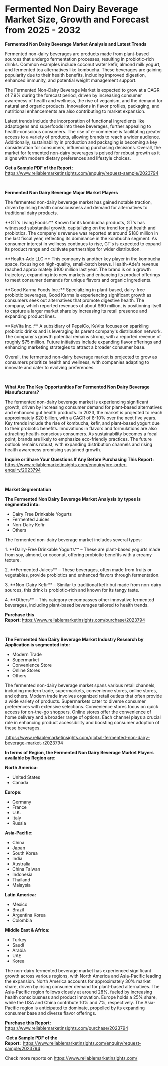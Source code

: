 <p><h1>Fermented Non Dairy Beverage Market Size, Growth and Forecast from 2025 - 2032</h1></p><p><strong>Fermented Non Dairy Beverage Market Analysis and Latest Trends</strong></p>
<p><p>Fermented non-dairy beverages are products made from plant-based sources that undergo fermentation processes, resulting in probiotic-rich drinks. Common examples include coconut water kefir, almond milk yogurt, and fermented tea alternatives like kombucha. These beverages are gaining popularity due to their health benefits, including improved digestion, enhanced immunity, and potential weight management support. </p><p>The Fermented Non-Dairy Beverage Market is expected to grow at a CAGR of 7.9% during the forecast period, driven by increasing consumer awareness of health and wellness, the rise of veganism, and the demand for natural and organic products. Innovations in flavor profiles, packaging, and nutritional enhancements are also contributing to market expansion. </p><p>Latest trends include the incorporation of functional ingredients like adaptogens and superfoods into these beverages, further appealing to health-conscious consumers. The rise of e-commerce is facilitating greater access to a variety of products, allowing brands to reach a wider audience. Additionally, sustainability in production and packaging is becoming a key consideration for consumers, influencing purchasing decisions. Overall, the market for fermented non-dairy beverages is poised for robust growth as it aligns with modern dietary preferences and lifestyle choices.</p></p>
<p><strong>Get a Sample PDF of the Report:&nbsp;</strong> <a href="https://www.reliablemarketinsights.com/enquiry/request-sample/2023794?utm_campaign=3264&utm_medium=2&utm_source=Github&utm_content=ia&utm_term=29032025&utm_id=fermented-non-dairy-beverage">https://www.reliablemarketinsights.com/enquiry/request-sample/2023794</a></p>
<p>&nbsp;</p>
<p><strong>Fermented Non Dairy Beverage Major Market Players</strong></p>
<p><p>The fermented non-dairy beverage market has gained notable traction, driven by rising health consciousness and demand for alternatives to traditional dairy products.</p><p>**GT's Living Foods:** Known for its kombucha products, GT's has witnessed substantial growth, capitalizing on the trend for gut health and probiotics. The company's revenue was reported at around $180 million in the last fiscal year, reflecting its dominance in the kombucha segment. As consumer interest in wellness continues to rise, GT's is expected to expand its product range and cultivate partnerships for wider distribution.</p><p>**Health-Ade LLC:** This company is another key player in the kombucha space, focusing on high-quality, small-batch brews. Health-Ade's revenue reached approximately $100 million last year. The brand is on a growth trajectory, expanding into new markets and enhancing its product offerings to meet consumer demands for unique flavors and organic ingredients.</p><p>**Good Karma Foods Inc.:** Specializing in plant-based, dairy-free probiotic beverages, Good Karma is experiencing significant growth as consumers seek out alternatives that promote digestive health. The company, which reported revenues of about $60 million, is positioning itself to capture a larger market share by increasing its retail presence and expanding product lines.</p><p>**KeVita Inc.:** A subsidiary of PepsiCo, KeVita focuses on sparkling probiotic drinks and is leveraging its parent company's distribution network. The company's growth potential remains strong, with a reported revenue of roughly $75 million. Future initiatives include expanding flavor offerings and enhancing marketing strategies to attract a broader consumer base.</p><p>Overall, the fermented non-dairy beverage market is projected to grow as consumers prioritize health and wellness, with companies adapting to innovate and cater to evolving preferences.</p></p>
<p>&nbsp;</p>
<p><strong>What Are The Key Opportunities For Fermented Non Dairy Beverage Manufacturers?</strong></p>
<p><p>The fermented non-dairy beverage market is experiencing significant growth, driven by increasing consumer demand for plant-based alternatives and enhanced gut health products. In 2023, the market is projected to reach approximately $20 billion, with a CAGR of 8-10% over the next five years. Key trends include the rise of kombucha, kefir, and plant-based yogurt due to their probiotic benefits. Innovations in flavors and formulations are also attracting health-conscious consumers. As sustainability becomes a focal point, brands are likely to emphasize eco-friendly practices. The future outlook remains robust, with expanding distribution channels and rising health awareness promising sustained growth.</p></p>
<p><strong>Inquire or Share Your Questions If Any Before Purchasing This Report:</strong> <a href="https://www.reliablemarketinsights.com/enquiry/pre-order-enquiry/2023794?utm_campaign=3264&utm_medium=2&utm_source=Github&utm_content=ia&utm_term=29032025&utm_id=fermented-non-dairy-beverage">https://www.reliablemarketinsights.com/enquiry/pre-order-enquiry/2023794</a></p>
<p>&nbsp;</p>
<p><strong>Market Segmentation</strong></p>
<p><strong>The Fermented Non Dairy Beverage Market Analysis by types is segmented into:</strong></p>
<p><ul><li>Dairy Free Drinkable Yogurts</li><li>Fermented Juices</li><li>Non-Dairy Kefir</li><li>Others</li></ul></p>
<p><p>The fermented non-dairy beverage market includes several types: </p><p>1. **Dairy-Free Drinkable Yogurts** – These are plant-based yogurts made from soy, almond, or coconut, offering probiotic benefits with a creamy texture. </p><p>   </p><p>2. **Fermented Juices** – These beverages, often made from fruits or vegetables, provide probiotics and enhanced flavors through fermentation. </p><p>3. **Non-Dairy Kefir** – Similar to traditional kefir but made from non-dairy sources, this drink is probiotic-rich and known for its tangy taste. </p><p>4. **Others** – This category encompasses other innovative fermented beverages, including plant-based beverages tailored to health trends.</p></p>
<p><strong>Purchase this Report:&nbsp;</strong><a href="https://www.reliablemarketinsights.com/purchase/2023794?utm_campaign=3264&utm_medium=2&utm_source=Github&utm_content=ia&utm_term=29032025&utm_id=fermented-non-dairy-beverage">https://www.reliablemarketinsights.com/purchase/2023794</a></p>
<p>&nbsp;</p>
<p><strong>The Fermented Non Dairy Beverage Market Industry Research by Application is segmented into:</strong></p>
<p><ul><li>Modern Trade</li><li>Supermarket</li><li>Convenience Store</li><li>Online Stores</li><li>Others</li></ul></p>
<p><p>The fermented non-dairy beverage market spans various retail channels, including modern trade, supermarkets, convenience stores, online stores, and others. Modern trade involves organized retail outlets that often provide a wide variety of products. Supermarkets cater to diverse consumer preferences with extensive selections. Convenience stores focus on quick access for on-the-go shoppers. Online stores offer the convenience of home delivery and a broader range of options. Each channel plays a crucial role in enhancing product accessibility and boosting consumer adoption of these beverages.</p></p>
<p><a href="https://www.reliablemarketinsights.com/global-fermented-non-dairy-beverage-market-r2023794?utm_campaign=3264&utm_medium=2&utm_source=Github&utm_content=ia&utm_term=29032025&utm_id=fermented-non-dairy-beverage">&nbsp;https://www.reliablemarketinsights.com/global-fermented-non-dairy-beverage-market-r2023794</a></p>
<p><strong>In terms of Region, the Fermented Non Dairy Beverage Market Players available by Region are:</strong></p>
<p>
    <p> <strong> North America: </strong>
        <ul>
            <li>United States</li>
            <li>Canada</li>
        </ul>
        </p> 
    <p> <strong> Europe: </strong>
        <ul>
            <li>Germany</li>
            <li>France</li>
            <li>U.K.</li>
            <li>Italy</li>
            <li>Russia</li>
        </ul>
        </p> 
    <p> <strong> Asia-Pacific: </strong>
        <ul>
            <li>China</li>
            <li>Japan</li>
            <li>South Korea</li>
            <li>India</li>
            <li>Australia</li>
            <li>China Taiwan</li>
            <li>Indonesia</li>
            <li>Thailand</li>
            <li>Malaysia</li>
        </ul>
        </p> 
    <p> <strong> Latin America: </strong>
        <ul>
            <li>Mexico</li>
            <li>Brazil</li>
            <li>Argentina Korea</li>
            <li>Colombia</li>
        </ul>
        </p> 
    <p> <strong> Middle East & Africa: </strong>
        <ul>
            <li>Turkey</li>
            <li>Saudi</li>
            <li>Arabia</li>
            <li>UAE</li>
            <li>Korea</li>
        </ul>
    </p>
    </p>
<p><p>The non-dairy fermented beverage market has experienced significant growth across various regions, with North America and Asia-Pacific leading the expansion. North America accounts for approximately 30% market share, driven by rising consumer demand for plant-based alternatives. The Asia-Pacific region follows closely at around 28%, fueled by increasing health consciousness and product innovation. Europe holds a 25% share, while the USA and China contribute 10% and 7%, respectively. The Asia-Pacific region is anticipated to dominate, propelled by its expanding consumer base and diverse flavor offerings.</p></p>
<p><strong>Purchase this Report: </strong><a href="https://www.reliablemarketinsights.com/purchase/2023794?utm_campaign=3264&utm_medium=2&utm_source=Github&utm_content=ia&utm_term=29032025&utm_id=fermented-non-dairy-beverage">https://www.reliablemarketinsights.com/purchase/2023794</a></p>
<p>&nbsp;<strong>Get a Sample PDF of the Report:&nbsp;&nbsp;</strong><a href="https://www.reliablemarketinsights.com/enquiry/request-sample/2023794?utm_campaign=3264&utm_medium=2&utm_source=Github&utm_content=ia&utm_term=29032025&utm_id=fermented-non-dairy-beverage">https://www.reliablemarketinsights.com/enquiry/request-sample/2023794</a></p>
<p><strong></strong></p>
<p>Check more reports on <a href="https://www.reliablemarketinsights.com/?utm_campaign=3264&utm_medium=2&utm_source=Github&utm_content=ia&utm_term=29032025&utm_id=fermented-non-dairy-beverage">https://www.reliablemarketinsights.com/</a></p>